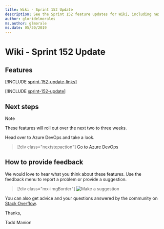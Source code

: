 ```yaml
---
title: Wiki - Sprint 152 Update
description: See the Sprint 152 feature updates for Wiki, including next steps.
author: gloridelmorales
ms.author: glmorale
ms.date: 05/20/2019
---
```


# Wiki - Sprint 152 Update

## Features

[!INCLUDE [sprint-152-update-links](../includes/wiki/sprint-152-update-links.md)]

[!INCLUDE [sprint-152-update](../includes/wiki/sprint-152-update.md)]

## Next steps

> [!NOTE]
> These features will roll out over the next two to three weeks.

Head over to Azure DevOps and take a look.

> [!div class="nextstepaction"]
> [Go to Azure DevOps](https://go.microsoft.com/fwlink/?LinkId=307137&campaign=o~msft~docs~product-vsts~release-notes)

## How to provide feedback

We would love to hear what you think about these features. Use the feedback menu to report a problem or provide a suggestion.

> [!div class="mx-imgBorder"]
> ![Make a suggestion](../../media/make-a-suggestion.png)

You can also get advice and your questions answered by the community on [Stack Overflow](https://stackoverflow.com/questions/tagged/azure-devops).

Thanks,

Todd Manion
